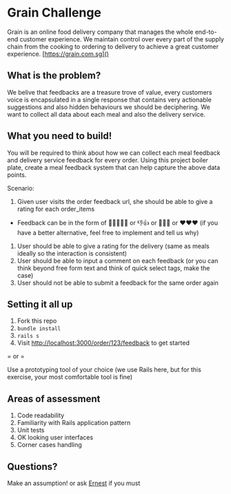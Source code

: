 
# Grain Challenge

Grain is an online food delivery company that manages the whole end-to-end customer experience. We maintain control over every part of the supply chain from the cooking to ordering to delivery to achieve a great customer experience. [https://grain.com.sg]()

## What is the problem?

We belive that feedbacks are a treasure trove of value, every customers voice is encapsulated in a single response that contains very actionable suggestions and also hidden behaviours we should be deciphering.
We want to collect all data about each meal and also the delivery service.


## What you need to build!
You will be required to think about how we can collect each meal feedback and delivery service feedback for every order.
Using this project boiler plate, create a meal feedback system that can help capture the above data points.

Scenario:

1. Given user visits the order feedback url, she should be able to give a rating for each order_items
  - Feedback can be in the form of 🌟🌟🌟🌟🌟 or 👎👍 or 🎉🎉🎉  or ❤️❤️❤️ (if you have a better alternative, feel free to implement and tell us why)

1. User should be able to give a rating for the delivery (same as meals ideally so the interaction is consistent)
1. User should be able to input a comment on each feedback (or you can think beyond free form text and think of quick select tags, make the case)
1. User should not be able to submit a feedback for the same order again

## Setting it all up

1. Fork this repo
1. `bundle install`
1. `rails s`
1. Visit [http://localhost:3000/order/123/feedback]() to get started

= or =

Use a prototyping tool of your choice (we use Rails here, but for this exercise, your most comfortable tool is fine)


## Areas of assessment

1. Code readability
1. Familiarity with Rails application pattern
1. Unit tests
1. OK looking user interfaces
1. Corner cases handling


## Questions?

Make an assumption! or ask [Ernest](mailto:ernest@grain.com.sg) if you must
